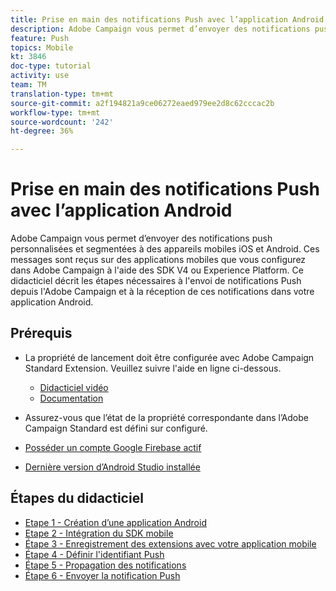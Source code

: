 ```yaml
---
title: Prise en main des notifications Push avec l’application Android
description: Adobe Campaign vous permet d’envoyer des notifications push personnalisées et segmentées à des appareils mobiles iOS et Android. Ces messages sont reçus sur des applications mobiles que vous configurez dans Adobe Campaign à l'aide des SDK V4 ou Experience Platform. Ce didacticiel décrit les étapes nécessaires à l'envoi de notifications Push depuis l'Adobe Campaign et à la réception de ces notifications dans votre application Android.
feature: Push
topics: Mobile
kt: 3846
doc-type: tutorial
activity: use
team: TM
translation-type: tm+mt
source-git-commit: a2f194821a9ce06272eaed979ee2d8c62cccac2b
workflow-type: tm+mt
source-wordcount: '242'
ht-degree: 36%

---
```


# Prise en main des notifications Push avec l’application Android

Adobe Campaign vous permet d’envoyer des notifications push personnalisées et segmentées à des appareils mobiles iOS et Android.
Ces messages sont reçus sur des applications mobiles que vous configurez dans Adobe Campaign à l&#39;aide des SDK V4 ou Experience Platform.
Ce didacticiel décrit les étapes nécessaires à l&#39;envoi de notifications Push depuis l&#39;Adobe Campaign et à la réception de ces notifications dans votre application Android.

## Prérequis

* La propriété de lancement doit être configurée avec Adobe Campaign Standard Extension. Veuillez suivre l&#39;aide en ligne ci-dessous.
   * [Didacticiel vidéo](https://video.tv.adobe.com/v/26224?quality=12&captions=fre_fr)
   * [Documentation](https://docs.adobe.com/content/help/en/campaign-learn/campaign-standard-tutorials/communication-channels/mobile/configure-mobile-apps-using-aep-sdk.html)

* Assurez-vous que l’état de la propriété correspondante dans l’Adobe Campaign Standard est défini sur configuré.
* [Posséder un compte Google Firebase actif](https://firebase.google.com)
* [Dernière version d’Android Studio installée](https://developer.android.com/studio)

## Étapes du didacticiel

* [Etape 1 - Création d’une application Android](/help/tutorial-push-notifications-android/create-android-app.md)
* [Etape 2 - Intégration du SDK mobile](/help/tutorial-push-notifications-android/integrating-with-mobile-sdk.md)
* [Étape 3 - Enregistrement des extensions avec votre application mobile](/help/tutorial-push-notifications-android/register-mobile-extensions.md)
* [Étape 4 - Définir l&#39;identifiant Push](/help/tutorial-push-notifications-android/set-push-identifier.md)
* [Étape 5 - Propagation des notifications](/help/tutorial-push-notifications-android/propagate-notification.md)
* [Étape 6 - Envoyer la notification Push](/help/tutorial-push-notifications-android/send-push-notification.md)

